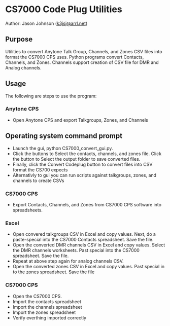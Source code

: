 # CS7000 Code Plug Utilities

Author:  Jason Johnson (k3jsj@arrl.net)


## Purpose
Utilities to convert Anytone Talk Group, Channels, and Zones CSV files into format the CS7000 CPS uses.  Python programs convert Contacts, Channels, and Zones.  Channels support creation of CSV file for DMR and Analog channels.

## Usage
The following are steps to use the program:

### Anytone CPS
- Open Anytone CPS and export Talkgroups, Zones, and Channels

## Operating system command prompt
- Launch the gui, python CS7000_convert_gui.py.
- Click the buttons to Select the contacts, channels, and zones file. Click the button to Select the output folder to save converted files.
- Finally, click the Convert Codeplug button to convert files into CSV format the CS700 expects
- Alternativly to gui you can run scripts against talkgroups, zones, and channels to create CSVs 

### CS7000 CPS
- Export Contacts, Channels, and Zones from CS7000 CPS software into spreadsheets.

### Excel
- Open convered talkgroups CSV in Excel and copy values.  Next, do a paste-special into the CS7000 Contacts spreadsheet.  Save the file.
- Open the converted DMR channels CSV in Excel and copy values.  Select the DMR channels worksheets.  Past special into the CS7000 spreadsheet.  Save the file.
- Repeat at above step again for analog channels CSV.
- Open the converted zones CSV in Excel and copy values.  Past special in to the zones spreadsheet. Save the file

### CS7000 CPS
- Open the CS7000 CPS.
- Import the contacts spreadsheet
- Import the channels spreadsheet
- Import the zones spreadsheet
- Verify everthing imported correctly
